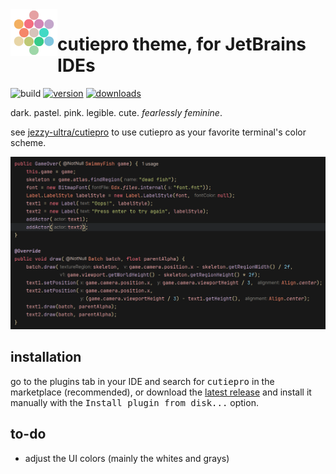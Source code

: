 <!--suppress HtmlDeprecatedAttribute -->
<img alt="logo" src="src/main/resources/META-INF/pluginIcon.svg" align="left" width="75">

# cutiepro theme, for JetBrains IDEs
![build](https://github.com/jezzy-ultra/cutiepro-intellij-plugin/workflows/build/badge.svg)
[![version](https://img.shields.io/jetbrains/plugin/v/24654-cutiepro.svg)](https://plugins.jetbrains.com/plugin/24654-cutiepro)
[![downloads](https://img.shields.io/jetbrains/plugin/d/24654-cutiepro.svg)](https://plugins.jetbrains.com/plugin/24654-cutiepro)

<!-- Plugin description -->
dark. pastel. pink. legible. cute. *fearlessly feminine*.  


see [jezzy-ultra/cutiepro](https://github.com/jezzy-ultra/cutiepro) to use cutiepro as your favorite terminal's color scheme.
<!-- Plugin description end -->

![screenshot](src/main/resources/screenshot.png)

## installation
go to the plugins tab in your IDE and search for <kbd>cutiepro</kbd> in the marketplace (recommended), or download the [latest release](https://plugins.jetbrains.com/plugin/24654-cutiepro/versions) and install it manually with the <kbd>Install plugin from disk...</kbd> option.

## to-do
- adjust the UI colors (mainly the whites and grays)
